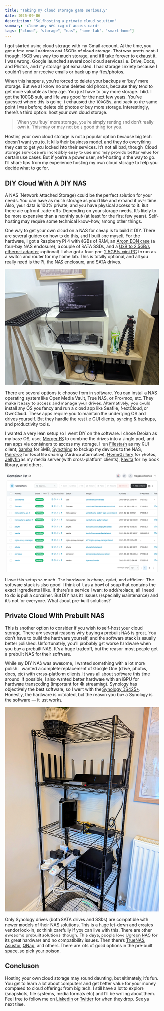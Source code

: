 ```yaml
---
title: "Taking my cloud storage game seriously"
date: 2025-09-06
description: "Selfhosting a private cloud solution"
summary: "Clone any NFC tag of access card"
tags: ["cloud", "storage", "nas", "home-lab", "smart-home"]
---
```


I got started using cloud storage with my Gmail account. At the time, you got a free email address and 15GBs of cloud storage. That was pretty neat. I thought 15GB was way too much storage, and it’ll take forever to exhaust it. I was wrong. Google launched several cool cloud services i.e. Drive, Docs, and Photos, and my storage got exhausted. I had storage anxiety because I couldn’t send or receive emails or back up my files/photos.

When this happens, you’re forced to delete your backups or ‘buy’ more storage. But we all know no one deletes old photos, because they tend to get more valuable as they age. You just have to buy more storage. I did. I got the 100GB sub, and life was good for the next few years. You’ve guessed where this is going: I exhausted the 100GBs, and back to the same point I was before; delete old photos or buy more storage. Interestingly, there’s a third option: host your own cloud storage.

> When you ‘buy’ more storage, you’re simply renting and don’t really own it. This may or may not be a good thing for you.

Hosting your own cloud storage is not a popular option because big tech doesn’t want you to. It kills their business model, and they do everything they can to get you locked into their services. It’s not all bad, though. Cloud storage services are incredibly easy to use and may provide better value for certain use cases. But if you’re a power user, self-hosting is the way to go. I’ll share tips from my experience hosting my own cloud storage to help you decide what to go for.

## DIY Cloud With A DIY NAS

A NAS (Network Attached Storage) could be the perfect solution for your needs. You can have as much storage as you’d like and expand it over time. Also, your data is 100% private, and you have physical access to it. But there are upfront trade-offs. Depending on your storage needs, It’s likely to be more expensive than a monthly sub (at least for the first few years). Self-hosting may require some technical know-how, among other things.

One way to get your own cloud on a NAS for cheap is to build it DIY. There are several guides on how to do this, and I built one myself. For the hardware, I got a Raspberry Pi 4 with 8GBs of RAM, an [Argon EON case](https://argon40.com/products/argon-eon-pi-nas) (a four-bay NAS enclosure), a couple of SATA SSDs, and a [USB to 2.5GB/s ethernet adapter](https://www.aliexpress.com/item/1005003432693810.html) (optional). I also got a four-port [2.5GB/s mini PC](https://www.aliexpress.com/item/1005004302428997.html) to run as a switch and router for my home lab. This is totally optional, and all you really need is the Pi, the NAS enclosure, and SATA drives.

![DYI NAS setup](./images/diy_nas.webp)

There are several options to choose from in software. You can install a NAS operating system like Open Media Vault, True NAS, or Proxmox, etc. They make it easy to access and manage your drives. Alternatively, you could install any OS you fancy and run a cloud app like Seafile, NextCloud, or OwnCloud. These apps require you to maintain the underlying OS and drives yourself. But they handle the rest i.e GUI clients, syncing & backups, and productivity tools.

I wanted a very lean setup so I went DIY on the software. I chose Debian as my base OS, used [Merger FS](https://github.com/trapexit/mergerfs) to combine the drives into a single pool, and ran apps via containers to access my storage. I run [Filestash](https://www.filestash.app/docs/) as my GUI client, [Samba](https://github.com/dperson/samba) for SMB, [Syncthing](https://www.notion.so/Why-I-Quit-a-450-000-Engineering-Job-at-Netflix-975c0423cb204157adef4f80ed20d2ae?pvs=21) to backup my devices to the NAS, [Pairdrop](https://github.com/linuxserver/docker-pairdrop) for local file sharing (Airdrop alternative), [HomeGallery](https://home-gallery.org/) for photos, [Jellyfin](https://jellyfin.org/docs/) as my media server (with cross-platform clients), [Kavita](https://www.kavitareader.com/) for my book library, and others.

![Container dasbhoard](./images/dashboard.webp)

I love this setup so much. The hardware is cheap, quiet, and efficient. The software stack is also good. I think of it as a bowl of soup that contains the exact ingredients I like. If there’s a service I want to add/replace, all I need to do is pull a container. But DIY has its issues (especially maintenance) and it’s not for everyone. What about pre-built solutions?

## Private Cloud With Prebuilt NAS

This is another option to consider if you wish to self-host your cloud storage. There are several reasons why buying a prebuilt NAS is great. You don’t have to build the hardware yourself, and the software stack is usually better polished. Unfortunately, you’ll probably get worse hardware when you buy a prebuilt NAS. It's a huge tradeoff, but the reason most people get a prebuilt NAS for their software.

While my DIY NAS was awesome, I wanted something with a lot more polish. I wanted a complete replacement of Google One (drive, photos, docs, etc) with cross-platform clients. It was all about software this time around. If possible, I also wanted better hardware with an iGPU for hardware transcoding (important for 4k streaming). Synology has objectively the best software, so I went with the [Synology DS425+](https://www.synology.com/en-uk/products/DS425+). Honestly, the hardware is outdated, but the reason you buy a Synology is the software — it just works.

![Prebuilt NAS setup](./images/prebuilt_nas.webp)

Only Synology drives (both SATA drives and SSDs) are compatible with newer models of their NAS solutions. This is a huge let-down and creates vendor lock-in, so think carefully if you can live with this. There are other awesome prebuilt solutions, though. This days, people love [Ugreen NAS](https://nas-uk.ugreen.com/?from=uk-store-navi) for its great hardware and no compatibility issues. Then there’s [TrueNAS](https://www.truenas.com/truenas-mini/), [Asustor](https://www.asustor.com/en/), [QNap](https://www.qnap.com/en-uk), and others. There are lots of good options in the pre-built space, so pick your poison.

## Concluson

Hosting your own cloud storage may sound daunting, but ultimately, it’s fun. You get to learn a lot about computers and get better value for your money compared to cloud offerings from big tech. I still have a lot to explore (snapshots, file systems, media formats etc) and I’ll be writing about them. Feel free to follow me on [Linkedin](https://www.linkedin.com/in/megaconfidence/) or [Twitter](https://x.com/megaconfidence) for when they drop. See ya next time.
